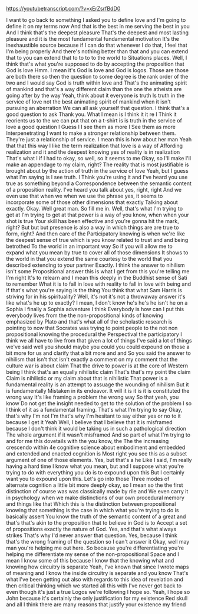 https://youtubetranscript.com/?v=xErZsrfBdD0

 I want to go back to something I asked you to define love and I'm going to define it on my terms now And that is the best in me serving the best in you And I think that's the deepest pleasure That's the deepest and most lasting pleasure and it is the most fundamental fundamental motivation It's the inexhaustible source because if I can do that whenever I do that, I feel that I'm being properly And there's nothing better than that and you can extend that to you can extend that to to to to the world to Situations places. Well, I think that's what you're supposed to do by accepting the proposition that God is love Hmm. I mean it's God is love and God is logos. Those are those are both there so then the question to some degree is the rank order of the two and I would say God is truth within love and That's the animating spirit of mankind and that's a way different claim than the one the atheists are going after by the way Yeah, think about it everyone is truth Is truth in the service of love not the best animating spirit of mankind when it isn't pursuing an aberration We can all ask yourself that question. I think that's a good question to ask Thank you. What I mean is I think it it re I Think it reorients us to the we can put that on a t-shirt is is truth in the service of love a good question I Guess I I see them as more I See them as more Interpenetrating I want to make a stronger relationship between them. They're just a relationship of service. I mean this is how about her man Yeah that that this way I like the term realization that love is a way of Affording realization and it and the deepest knowing yes of reality is in realization That's what I if I had to okay, so well, so it seems to me Okay, so I'll make I'll make an appendage to my claim, right? The reality that is most justifiable is brought about by the action of truth in the service of love Yeah, but I guess what I'm saying is I see truth. I Think you're using it and I've heard you use true as something beyond a Correspondence between the semantic content of a proposition reality. I've heard you talk about yes, right, right And we even use that when we when we use the phrase yes, it seems to incorporate some of those other dimensions that exactly Talking about exactly. Okay. Well great man. So fill me in. Well, that's what I'm trying to get at I'm trying to get at that power is a way of you know, when when your shot is true Your skill has been effective and you're gonna hit the mark, right? But but but presence is also a way in which things are are true to form, right? And then care of the Participatory knowing is when we're like the deepest sense of true which is you know related to trust and and being betrothed To the world in an important way So if you will allow me to expand what you mean by true to cover all of those dimensions It shows to the world in that you extend the same courtesy to the world that you described extending to your partner Exactly. I think the answer to nihilism isn't some Propositional answer this is what I get from this you're telling me I'm right It's to relearn and I mean this deeply in the Buddhist sense of Sati to remember What it is to fall in love with reality to fall in love with being and if that's what you're saying is the thing You think that what Sam Harris is striving for in his spirituality? Well, it's not it's not a throwaway answer it's like what's he up to exactly? I mean, I don't know he's he's he isn't he on a Sophia I finally a Sophia adventure I think Everybody is how can I put this everybody lives from the the non-propositional kinds of knowing emphasized by Plato and that's what all of the scholastic research is pointing to now that Socrates was trying to point people to the not non propositional knowing the procedural the Perspectival the participatory I think we all have to live from that given a lot of things I've said a lot of things we've said well you should maybe you could you could expound on those a bit more for us and clarify that a bit more and and So you said the answer to nihilism that isn't that isn't exactly a comment on my comment that the culture war is about claim That the drive to power is at the core of Western being I think that's an equally nihilistic claim That's that's my point the claim Claim is nihilistic or my claim about that is nihilistic That power is a fundamental reality is an attempt to assuage the wounding of nihilism But it is fundamentally Mistaken in its endeavor. It will it is it is it is constituted the wrong way It's like framing a problem the wrong way So that yeah, you know Do not get the insight needed to get to the solution of the problem I so I think of it as a fundamental framing. That's what I'm trying to say Okay, that's why I'm not I'm that's why I'm hesitant to say either yes or no to it because I get it Yeah Well, I believe that I believe that it is misframed because I don't think it would be taking us in such a pathological direction The whole argument if it wasn't misframed And so part of what I'm trying to and for me this dovetails with the you know, the The the increasing crescendo within 4e cognitive science about embodiment and embedded and extended and enacted cognition is Most right you see this as a subset argument of one of those elements. Yes, but that's a he Like I said, I'm really having a hard time I know what you mean, but and I suppose what you're trying to do with everything you do is to expound upon this But I certainly want you to expound upon this. Let's go into those Three modes of alternate cognition a little bit more deeply okay, so I mean so the the first distinction of course was was classically made by rile and We even carry it in psychology when we make distinctions of our own procedural memory and things like that Which this is the distinction between propositional knowing that something is the case in which what you're trying to do is basically assert You know the truth of the semantic content of a great and that's that's akin to the proposition that to believe in God is to Accept a set of propositions exactly the nature of God. Yes, and that's what always strikes That's why I'd never answer that question. Yes, because I think that's the wrong framing of the question so I can't answer it Okay, well may man you're helping me out here. So because you're differentiating you're helping me differentiate my sense of the non-propositional Space and I mean I know some of this because I know that the knowing what and knowing how circuitry is separate Yeah, I've known that since I wrote maps of meaning and I know the inside circuitry is separate and you know That's what I've been getting out also with regards to this idea of revelation and then critical thinking which we started all this with I've never got back to even though it's just a true Logos we're following I hope so. Yeah, I hope so John because it's certainly the only justification for my existence Red skull and all I think there are many reasons that justify your existence my friend